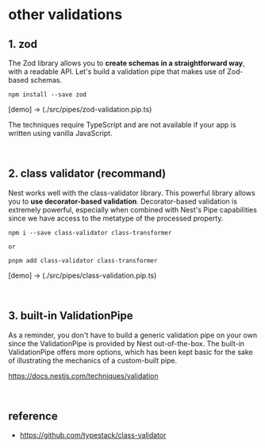 # other validations
## 1. zod
The Zod library allows you to <strong>create schemas in a straightforward way</strong>, with a readable API. 
Let's build a validation pipe that makes use of Zod-based schemas.
```
npm install --save zod
```
[demo] -> (./src/pipes/zod-validation.pip.ts)

The techniques require TypeScript and are not available if your app is written using vanilla JavaScript.

<br>

## 2. class validator (recommand)
Nest works well with the class-validator library. 
This powerful library allows you to <strong>use decorator-based validation</strong>. 
Decorator-based validation is extremely powerful, especially when combined with Nest's Pipe capabilities since we have access to the metatype of the processed property. 
```
npm i --save class-validator class-transformer

or

pnpm add class-validator class-transformer
```
[demo] -> (./src/pipes/class-validation.pip.ts)

<br>

## 3. built-in ValidationPipe

As a reminder, you don't have to build a generic validation pipe on your own since the ValidationPipe is provided by Nest out-of-the-box. 
The built-in ValidationPipe offers more options, which has been kept basic for the sake of illustrating the mechanics of a custom-built pipe.

https://docs.nestjs.com/techniques/validation

<br>

## reference
- https://github.com/typestack/class-validator
